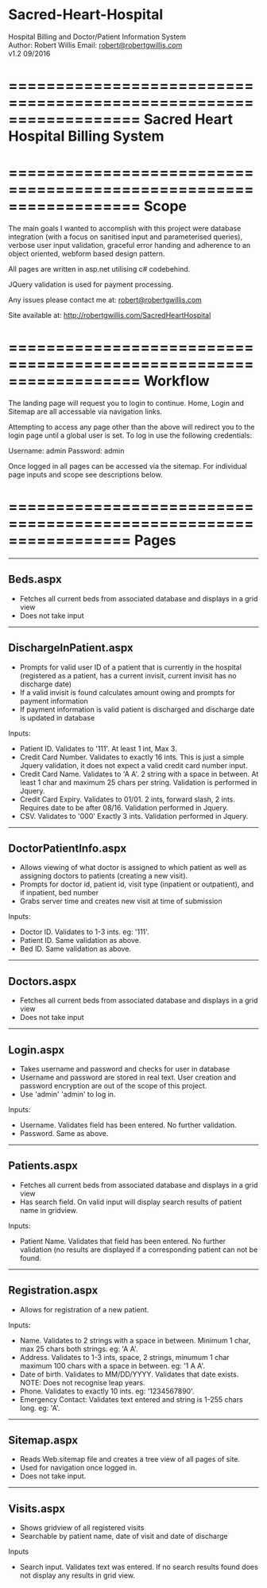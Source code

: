 # Sacred-Heart-Hospital<br />
Hospital Billing and Doctor/Patient Information System<br />
Author: Robert Willis Email: robert@robertgwillis.com <br />
v1.2 09/2016<br />

==================================================================
Sacred Heart Hospital Billing System
==================================================================
==================================================================
Scope
==================================================================

The main goals I wanted to accomplish with this project were
database integration (with a focus on sanitised input and
parameterised queries), verbose user input validation, graceful
error handing and adherence to an object oriented, webform based
design pattern.

All pages are written in asp.net utilising c# codebehind.

JQuery validation is used for payment processing.

Any issues please contact me at: robert@robertgwillis.com

Site available at: http://robertgwillis.com/SacredHeartHospital

==================================================================
Workflow
==================================================================

The landing page will request you to login to continue. Home,
Login and Sitemap are all accessable via navigation links.

Attempting to access any page other than the above will redirect
you to the login page until a global user is set. To log in
use the following credentials:

Username: admin
Password: admin

Once logged in all pages can be accessed via the sitemap. For
individual page inputs and scope see descriptions below.

=================================================================
Pages
=================================================================
----------------------------------
Beds.aspx
----------------------------------
- Fetches all current beds from associated database and displays
  in a grid view
- Does not take input
----------------------------------
DischargeInPatient.aspx
----------------------------------
- Prompts for valid user ID of a patient that is currently in
  the hospital (registered as a patient, has a current invisit,
  current invisit has no discharge date)
- If a valid invisit is found calculates amount owing and
  prompts for payment information
- If payment information is valid patient is discharged and
  discharge date is updated in database

Inputs:

 - Patient ID. Validates to '111'. At least 1 int, Max 3.
 - Credit Card Number. Validates to exactly 16 ints. This
   is just a simple Jquery validation, it does not expect
   a valid credit card number input.
 - Credit Card Name. Validates to 'A A'. 2 string with a
   space in between. At least 1 char and maximum 25 chars
   per string. Validation is performed in Jquery.
 - Credit Card Expiry. Validates to 01/01. 2 ints, forward
   slash, 2 ints. Requires date to be after 08/16. Validation
   performed in Jquery.
 - CSV. Validates to '000' Exactly 3 ints. Validation performed
   in Jquery.

----------------------------------
DoctorPatientInfo.aspx
----------------------------------
- Allows viewing of what doctor is assigned to which patient
  as well as assigning doctors to patients (creating a new
  visit).
- Prompts for doctor id, patient id, visit type (inpatient
  or outpatient), and if inpatient, bed number
- Grabs server time and creates new visit at time of submission

Inputs:

 - Doctor ID. Validates to 1-3 ints. eg: '111'.
 - Patient ID. Same validation as above.
 - Bed ID. Same validation as above.
 
----------------------------------
Doctors.aspx
----------------------------------
- Fetches all current beds from associated database and displays
  in a grid view
- Does not take input

----------------------------------
Login.aspx
----------------------------------
- Takes username and password and checks for user in database
- Username and password are stored in real text. User creation
  and password encryption are out of the scope of this project.
- Use 'admin' 'admin' to log in.

Inputs:

 - Username. Validates field has been entered. No further
   validation.
 - Password. Same as above.
 
----------------------------------
Patients.aspx
----------------------------------
- Fetches all current beds from associated database and displays
  in a grid view
- Has search field. On valid input will display search results
  of patient name in gridview.
  
Inputs:

 - Patient Name. Validates that field has been entered. No
   further validation (no results are displayed if a corresponding
   patient can not be found.
   
----------------------------------
Registration.aspx
----------------------------------
 - Allows for registration of a new patient.
 
 Inputs:
 
  - Name. Validates to 2 strings with a space in between. Minimum
    1 char, max 25 chars both strings. eg: 'A A'.
  - Address. Validates to 1-3 ints, space, 2 strings, minumum 1 char
    maximum 100 chars with a space in between. eg: '1 A A'.
  - Date of birth. Validates to MM/DD/YYYY. Validates that date exists.
    NOTE: Does not recognise leap years.
  - Phone. Validates to exactly 10 ints. eg: '1234567890'.
  - Emergency Contact: Validates text entered and string is 1-255 chars
    long. eg: 'A'.

----------------------------------
Sitemap.aspx
----------------------------------
- Reads Web.sitemap file and creates a tree view of all pages of site.
- Used for navigation once logged in.
- Does not take input.

----------------------------------
Visits.aspx
----------------------------------
- Shows gridview of all registered visits
- Searchable by patient name, date of visit and date of discharge

Inputs

 - Search input. Validates text was entered. If no search results
   found does not display any results in grid view.
  
